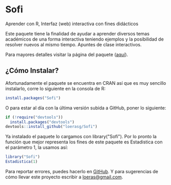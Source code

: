 # Sofi
Aprender con R,
Interfaz (web) interactiva con fines didácticos

Este paquete tiene la finalidad de ayudar a aprender diversos temas académicos de una forma interactiva teniendo ejemplos y la posibilidad de resolver nuevos al mismo tiempo. Apuntes de clase interactivos.

Para mayores detalles visitar la página del paquete ([aquí](http://www.inegi.info/sofi/)).

## ¿Cómo Instalar?
Afortunadamente el paquete se  encuentra en CRAN así que es muy sencillo instalarlo, corre lo siguiente en la consola de R:

```r
install.packages("Sofi")
```

O para estar al día con la última versión subida a GitHub, poner lo siguiente:

```r
if (!require("devtools"))
  install.packages("devtools")
devtools::install_github("loerasg/Sofi")
```

Ya instalado el paquete lo cargamos con library("Sofi"). Por lo pronto la función que mejor representa los fines de este paquete es Estadistica con el parámetro 1, la usamos así:

```r
library("Sofi")
Estadistica(1)
```

Para reportar errores, puedes hacerlo en [GitHub](https://github.com/loerasg/Sofi/issues). Y para sugerencias de cómo llevar este proyecto escribir a loeras@gmail.com.
